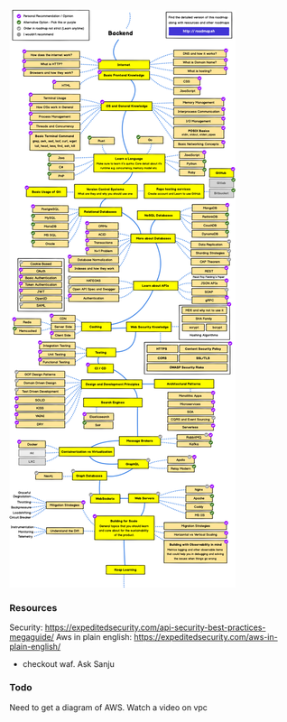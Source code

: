 ![roadmap](backend.png)

### Resources
Security: https://expeditedsecurity.com/api-security-best-practices-megaguide/
Aws in plain english: https://expeditedsecurity.com/aws-in-plain-english/
- checkout waf. Ask Sanju

### Todo
Need to get a diagram of AWS.
Watch a video on vpc
